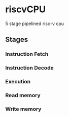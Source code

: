 # riscvCPU
5 stage pipelined risc-v cpu 

## Stages

### Instruction Fetch

### Instruction Decode

### Execution

### Read memory

### Write memory
